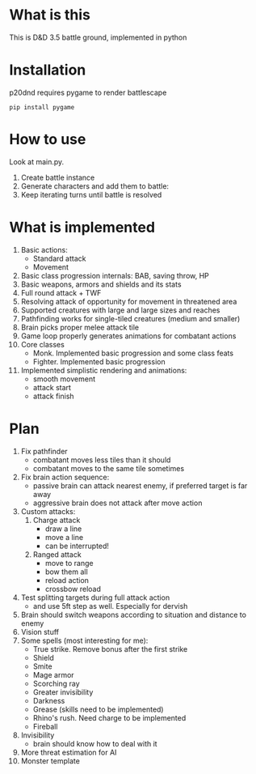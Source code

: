 # What is this #

This is D&D 3.5 battle ground, implemented in python

# Installation #

p20dnd requires pygame to render battlescape

```
pip install pygame
```

# How to use #

Look at main.py.

1. Create battle instance
1. Generate characters and add them to battle:
1. Keep iterating turns until battle is resolved

# What is implemented #

1. Basic actions:
    - Standard attack
    - Movement
1. Basic class progression internals: BAB, saving throw, HP
1. Basic weapons, armors and shields and its stats
1. Full round attack + TWF
1. Resolving attack of opportunity for movement in threatened area
1. Supported creatures with large and large sizes and reaches
1. Pathfinding works for single-tiled creatures (medium and smaller)
1. Brain picks proper melee attack tile
1. Game loop properly generates animations for combatant actions
1. Core classes
    - Monk. Implemented basic progression and some class feats
    - Fighter. Implemented basic progression
1. Implemented simplistic rendering and animations:
    - smooth movement
    - attack start
    - attack finish


# Plan #

1. Fix pathfinder
    - combatant moves less tiles than it should
    - combatant moves to the same tile sometimes
1. Fix brain action sequence:
    - passive brain can attack nearest enemy, if preferred target is far away
    - aggressive brain does not attack after move action
1. Custom attacks:
    1. Charge attack
        - draw a line
        - move a line
        - can be interrupted!
    1. Ranged attack
        - move to range
        - bow them all
        - reload action
        - crossbow reload
1. Test splitting targets during full attack action
    - and use 5ft step as well. Especially for dervish
1. Brain should switch weapons according to situation and distance to enemy
1. Vision stuff
1. Some spells (most interesting for me):
    - True strike. Remove bonus after the first strike
    - Shield
    - Smite
    - Mage armor
    - Scorching ray
    - Greater invisibility
    - Darkness
    - Grease (skills need to be implemented)
    - Rhino's rush. Need charge to be implemented
    - Fireball
1. Invisibility
    - brain should know how to deal with it
1. More threat estimation for AI
1. Monster template
